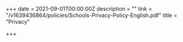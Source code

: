 +++
date = 2021-09-01T00:00:00Z
description = ""
link = "/v1639436864/policies/Schools-Privacy-Policy-English.pdf"
title = "Privacy"

+++
